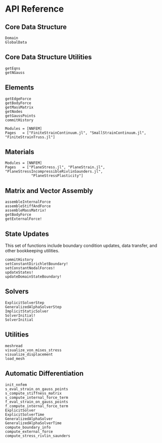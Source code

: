 # API Reference

## Core Data Structure
```@docs
Domain
GlobalData
```

## Core Data Structure Utilities
```@docs
getEqns
getNGauss
```

## Elements

```@docs
getEdgeForce
getBodyForce
getMassMatrix
getNodes
getGaussPoints
commitHistory
```

```@autodocs
Modules = [NNFEM]
Pages   = ["FiniteStrainContinuum.jl", "SmallStrainContinuum.jl", "FiniteStrainTruss.jl"]
```


## Materials

```@autodocs
Modules = [NNFEM]
Pages   = ["PlaneStress.jl", "PlaneStrain.jl", "PlaneStressIncompressibleRivlinSaunders.jl",
            "PlaneStressPlasticity"]
```

## Matrix and Vector Assembly
```@docs
assembleInternalForce
assembleStiffAndForce
assembleMassMatrix!
getBodyForce
getExternalForce!
```

## State Updates

This set of functions include boundary condition updates, data transfer, and other bookkeeping utilities.

```@docs
commitHistory
setConstantDirichletBoundary!
setConstantNodalForces!
updateStates!
updateDomainStateBoundary!
```

## Solvers

```@docs
ExplicitSolverStep
GeneralizedAlphaSolverStep
ImplicitStaticSolver
SolverInitial!
SolverInitial
```


## Utilities

```@autodocs
meshread
visualize_von_mises_stress
visualize_displacement
load_mesh
```

## Automatic Differentiation
```@docs
init_nnfem
s_eval_strain_on_gauss_points
s_compute_stiffness_matrix
s_compute_internal_force_term
f_eval_strain_on_gauss_points
f_compute_internal_force_term
ExplicitSolver
ExplicitSolverTime
GeneralizedAlphaSolver
GeneralizedAlphaSolverTime
compute_boundary_info
compute_external_force
compute_stress_rivlin_saunders
```
